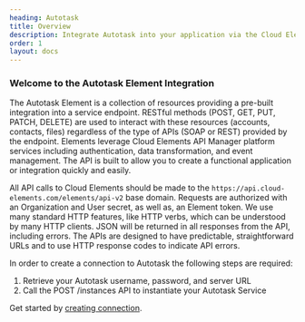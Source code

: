 ```yaml
---
heading: Autotask
title: Overview
description: Integrate Autotask into your application via the Cloud Elements APIs.
order: 1
layout: docs
---
```


### Welcome to the Autotask Element Integration

The Autotask Element is a collection of resources providing a pre-built integration into a service endpoint. RESTful methods (POST, GET, PUT, PATCH, DELETE) are used to interact with these resources (accounts, contacts, files) regardless of the type of APIs (SOAP or REST) provided by the endpoint. Elements leverage Cloud Elements API Manager platform services including authentication, data transformation, and event management.  The API is built to allow you to create a functional application or integration quickly and easily.

All API calls to Cloud Elements should be made to the `https://api.cloud-elements.com/elements/api-v2` base domain. Requests are authorized with an Organization and User secret, as well as, an Element token.  We use many standard HTTP features, like HTTP verbs, which can be understood by many HTTP clients. JSON will be returned in all responses from the API, including errors. The APIs are designed to have predictable, straightforward URLs and to use HTTP response codes to indicate API errors.

In order to create a connection to Autotask the following steps are required:

1. Retrieve your Autotask username, password, and server URL
2. Call the POST /instances API to instantiate your Autotask Service

Get started by [creating connection](/docs/elements/autotask/autotask-create-instance.html).
